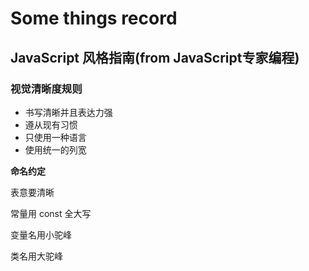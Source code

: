 # Some things record

## JavaScript 风格指南(from JavaScript专家编程)

### 视觉清晰度规则

- 书写清晰并且表达力强
- 遵从现有习惯
- 只使用一种语言
- 使用统一的列宽

**命名约定**

表意要清晰

常量用 const 全大写

变量名用小驼峰

类名用大驼峰


